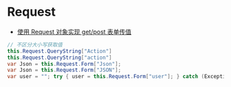 # Request

- [使用 Request 对象实现 get/post 表单传值](https://blog.csdn.net/winycg/article/details/68942517)

```C#
// 不区分大小写获取值
this.Request.QueryString["Action"]
this.Request.QueryString["action"]
var Json = this.Request.Form["Json"];
var Json = this.Request.Form["JSON"];
var user = ""; try { user = this.Request.Form["user"]; } catch (Exception) { }
```
